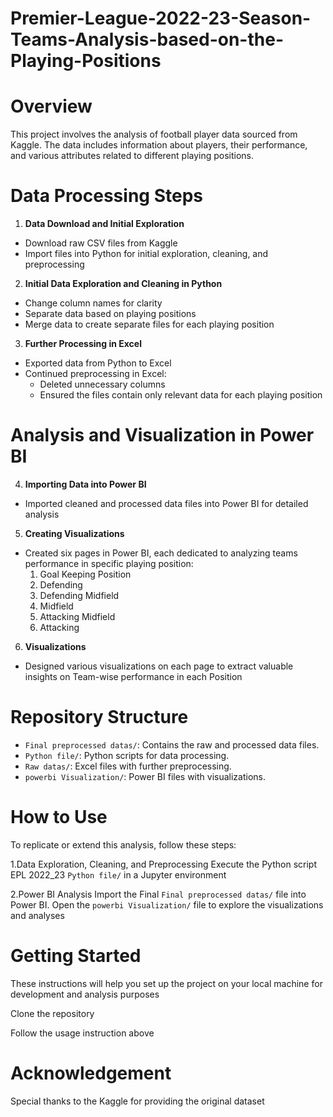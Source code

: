# Premier-League-2022-23-Season-Teams-Analysis-based-on-the-Playing-Positions
# Overview
This project involves the analysis of football player data sourced from Kaggle. The data includes information about players, their performance, and various attributes related to different playing positions.

# Data Processing Steps
 1. **Data Download and Initial Exploration**
- Download raw CSV files from Kaggle
- Import files into Python for initial exploration, cleaning, and preprocessing
  
 2. **Initial Data Exploration and Cleaning in Python**
- Change column names for clarity
- Separate data based on playing positions
- Merge data to create separate files for each playing position

 3. **Further Processing in Excel**
- Exported data from Python to Excel
- Continued preprocessing in Excel:
  - Deleted unnecessary columns
  - Ensured the files contain only relevant data for each playing position

 # Analysis and Visualization in Power BI

 4. **Importing Data into Power BI**
- Imported cleaned and processed data files into Power BI for detailed analysis

 5. **Creating Visualizations**
- Created six pages in Power BI, each dedicated to analyzing teams performance in specific playing position:
  1. Goal Keeping Position
  2. Defending
  3. Defending Midfield
  4. Midfield
  5. Attacking Midfield
  6. Attacking
  
 6. **Visualizations**
- Designed various visualizations on each page to extract valuable insights on Team-wise performance in each Position

# Repository Structure
- `Final preprocessed datas/`: Contains the raw and processed data files.
- `Python file/`: Python scripts for data processing.
- `Raw datas/`: Excel files with further preprocessing.
- `powerbi Visualization/`: Power BI files with visualizations.

# How to Use
To replicate or extend this analysis, follow these steps:

1.Data Exploration, Cleaning, and Preprocessing Execute the Python script EPL 2022_23 `Python file/` in a Jupyter environment

2.Power BI Analysis Import the Final `Final preprocessed datas/` file into Power BI. Open the `powerbi Visualization/` file to explore the visualizations and analyses

# Getting Started
These instructions will help you set up the project on your local machine for development and analysis purposes

Clone the repository

Follow the usage instruction above

# Acknowledgement
Special thanks to the Kaggle for providing the original dataset








